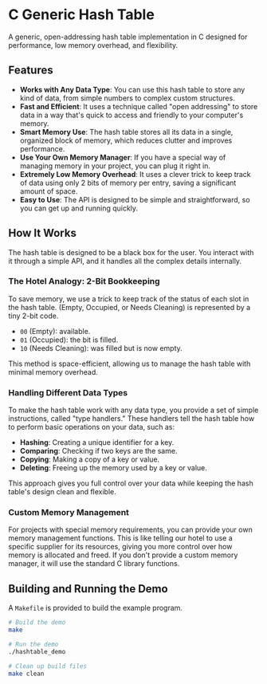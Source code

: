 # C Generic Hash Table

A generic, open-addressing hash table implementation in C designed for performance, low memory overhead, and flexibility.

## Features

- **Works with Any Data Type**: You can use this hash table to store any kind of data, from simple numbers to complex custom structures.
- **Fast and Efficient**: It uses a technique called "open addressing" to store data in a way that's quick to access and friendly to your computer's memory.
- **Smart Memory Use**: The hash table stores all its data in a single, organized block of memory, which reduces clutter and improves performance.
- **Use Your Own Memory Manager**: If you have a special way of managing memory in your project, you can plug it right in.
- **Extremely Low Memory Overhead**: It uses a clever trick to keep track of data using only 2 bits of memory per entry, saving a significant amount of space.
- **Easy to Use**: The API is designed to be simple and straightforward, so you can get up and running quickly.

## How It Works

The hash table is designed to be a black box for the user. You interact with it through a simple API, and it handles all the complex details internally.

### The Hotel Analogy: 2-Bit Bookkeeping

To save memory, we use a trick to keep track of the status of each slot in the hash table. (Empty, Occupied, or Needs Cleaning) is represented by a tiny 2-bit code.

- `00` (Empty): available.
- `01` (Occupied): the bit is filled.
- `10` (Needs Cleaning): was filled but is now empty.

This method is space-efficient, allowing us to manage the hash table with minimal memory overhead.

### Handling Different Data Types

To make the hash table work with any data type, you provide a set of simple instructions, called "type handlers." These handlers tell the hash table how to perform basic operations on your data, such as:
- **Hashing**: Creating a unique identifier for a key.
- **Comparing**: Checking if two keys are the same.
- **Copying**: Making a copy of a key or value.
- **Deleting**: Freeing up the memory used by a key or value.

This approach gives you full control over your data while keeping the hash table's design clean and flexible.

### Custom Memory Management

For projects with special memory requirements, you can provide your own memory management functions. This is like telling our hotel to use a specific supplier for its resources, giving you more control over how memory is allocated and freed. If you don't provide a custom memory manager, it will use the standard C library functions.

## Building and Running the Demo

A `Makefile` is provided to build the example program.

```bash
# Build the demo
make

# Run the demo
./hashtable_demo

# Clean up build files
make clean
```
